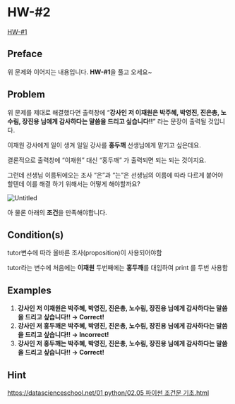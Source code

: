 # HW-#2

[HW-#1](https://www.notion.so/HW-1-b5c981aae440437f9c45c73af32d20f9)

## Preface

위 문제와 이어지는 내용입니다. **HW-#1**을 풀고 오세요~

## Problem

위 문제를 제대로 해결했다면 출력창에 “**강사인 저 이재원은 박주혜, 박영진, 진은총, 노수림, 장진용 님에게 감사하다는 말씀을 드리고 싶습니다!!**” 라는 문장이 출력될 것입니다.

이재원 강사에게 일이 생겨 일일 강사를 **홍두깨** 선생님에게 맡기고 싶은데요.

결론적으로 출력창에 “이재원” 대신 “홍두깨” 가 출력되면 되는 되는 것이지요.

그런데 선생님 이름뒤에오는 조사 “은”과 “는”은 선생님의 이름에 따라 다르게 붙어야 할텐데 이를 해결 하기 위해서는 어떻게 해야할까요?

![Untitled](https://s3-us-west-2.amazonaws.com/secure.notion-static.com/4b08b6b1-82de-4535-a3db-855676c8c6b0/Untitled.png)

아 물론 아래의 **조건**을 만족해야합니다.

## Condition(s)

tutor변수에 따라 올바른 조사(proposition)이 사용되어야함

tutor라는 변수에 처음에는 **이재원** 두번째에는 **홍두깨**를 대입하여 print 를 두번 사용함

## Examples

1. **강사인 저 이재원은 박주혜, 박영진, 진은총, 노수림, 장진용 님에게 감사하다는 말씀을 드리고 싶습니다!! → Correct!**
2. **강사인 저 홍두깨은 박주혜, 박영진, 진은총, 노수림, 장진용 님에게 감사하다는 말씀을 드리고 싶습니다!! → Incorrect!**
3. **강사인 저 홍두깨는 박주혜, 박영진, 진은총, 노수림, 장진용 님에게 감사하다는 말씀을 드리고 싶습니다!! → Correct!**

## Hint

[https://datascienceschool.net/01 python/02.05 파이썬 조건문 기초.html](https://datascienceschool.net/01%20python/02.05%20%ED%8C%8C%EC%9D%B4%EC%8D%AC%20%EC%A1%B0%EA%B1%B4%EB%AC%B8%20%EA%B8%B0%EC%B4%88.html)